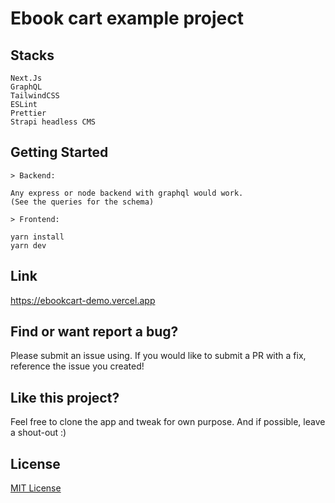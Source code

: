 # Ebook cart example project

## Stacks
	Next.Js  
	GraphQL  
	TailwindCSS  
	ESLint  
	Prettier  
	Strapi headless CMS  

## Getting Started

	> Backend:
  
	Any express or node backend with graphql would work.
	(See the queries for the schema)
	
 	> Frontend:
	
	yarn install
	yarn dev
	
## Link
https://ebookcart-demo.vercel.app

## Find or want report a bug?
Please submit an issue using. If you would like to submit a PR with a fix, reference the issue you created!

## Like this project?
Feel free to clone the app and tweak for own purpose. And if possible, leave a shout-out :)

## License
[MIT License](https://github.com/subhash-ranjan/next-tailwind-strapi-ecart/blob/master/LICENSE)
